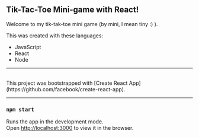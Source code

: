 ## Tik-Tac-Toe Mini-game with React!
Welcome to my tik-tak-toe mini game (by mini, I mean tiny :) ).

This was created with these languages:
- JavaScript
- React
- Node

---
<br>
This project was bootstrapped with [Create React App](https://github.com/facebook/create-react-app).
<br>

---

### `npm start`

Runs the app in the development mode.<br />
Open [http://localhost:3000](http://localhost:3000) to view it in the browser.
